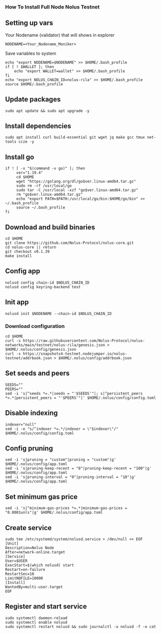 ### How To Install Full Node Nolus Testnet

## Setting up vars
Your Nodename (validator) that will shows in explorer
```
NODENAME=<Your_Nodename_Moniker>
```

Save variables to system
```
echo "export NODENAME=$NODENAME" >> $HOME/.bash_profile
if [ ! $WALLET ]; then
	echo "export WALLET=wallet" >> $HOME/.bash_profile
fi
echo "export NOLUS_CHAIN_ID=nolus-rila" >> $HOME/.bash_profile
source $HOME/.bash_profile
```

## Update packages
```
sudo apt update && sudo apt upgrade -y
```

## Install dependencies
```
sudo apt install curl build-essential git wget jq make gcc tmux net-tools ccze -y
```

## Install go
```
if ! [ -x "$(command -v go)" ]; then
     ver="1.19.4"
     cd $HOME
     wget "https://golang.org/dl/go$ver.linux-amd64.tar.gz"
     sudo rm -rf /usr/local/go
     sudo tar -C /usr/local -xzf "go$ver.linux-amd64.tar.gz"
     rm "go$ver.linux-amd64.tar.gz"
     echo "export PATH=$PATH:/usr/local/go/bin:$HOME/go/bin" >> ~/.bash_profile
     source ~/.bash_profile
fi
```

## Download and build binaries
```
cd $HOME
git clone https://github.com/Nolus-Protocol/nolus-core.git
cd nolus-core || return
git checkout v0.1.39
make install
```

## Config app
```
nolusd config chain-id $NOLUS_CHAIN_ID
nolusd config keyring-backend test
```

## Init app
```
nolusd init $NODENAME --chain-id $NOLUS_CHAIN_ID
```

### Download configuration
```
cd $HOME
curl -s https://raw.githubusercontent.com/Nolus-Protocol/nolus-networks/main/testnet/nolus-rila/genesis.json > $HOME/.nolus/config/genesis.json
curl -s https://snapshots4-testnet.nodejumper.io/nolus-testnet/addrbook.json > $HOME/.nolus/config/addrbook.json
```

## Set seeds and peers
```
SEEDS=""
PEERS=""
sed -i 's|^seeds *=.*|seeds = "'$SEEDS'"|; s|^persistent_peers *=.*|persistent_peers = "'$PEERS'"|' $HOME/.nolus/config/config.toml
```

## Disable indexing
```
indexer="null"
sed -i -e "s/^indexer *=.*/indexer = \"$indexer\"/" $HOME/.nolus/config/config.toml
```

## Config pruning
```
sed -i 's|pruning = "custom"|pruning = "custom"|g' $HOME/.nolus/config/app.toml
sed -i 's|pruning-keep-recent = "0"|pruning-keep-recent = "100"|g' $HOME/.nolus/config/app.toml
sed -i 's|pruning-interval = "0"|pruning-interval = "10"|g' $HOME/.nolus/config/app.toml
```

## Set minimum gas price
```
sed -i 's|^minimum-gas-prices *=.*|minimum-gas-prices = "0.0001unls"|g' $HOME/.nolus/config/app.toml
```

## Create service
```
sudo tee /etc/systemd/system/nolusd.service > /dev/null << EOF
[Unit]
Description=Nolus Node
After=network-online.target
[Service]
User=$USER
ExecStart=$(which nolusd) start
Restart=on-failure
RestartSec=10
LimitNOFILE=10000
[Install]
WantedBy=multi-user.target
EOF
```

## Register and start service
```
sudo systemctl daemon-reload
sudo systemctl enable nolusd
sudo systemctl restart nolusd && sudo journalctl -u nolusd -f -o cat
```
